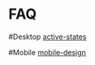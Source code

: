 # FAQ

#Desktop
[active-states](https://user-images.githubusercontent.com/82614677/158595669-fd9c3a14-db36-4688-8eec-ef7ed780e3a1.jpg)


#Mobile
[mobile-design](https://user-images.githubusercontent.com/82614677/158595675-f3020df5-a419-4853-bc56-673b3904f7bb.jpg)



